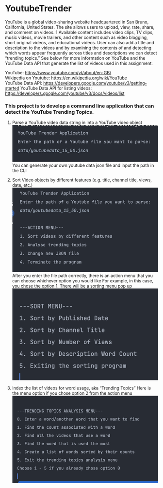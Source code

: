 # YoutubeTrender

YouTube is a global video-sharing website headquartered in San Bruno, California, United States. The
site allows users to upload, view, rate, share, and comment on videos.
1 Available content includes
video clips, TV clips, music videos, movie trailers, and other content such as video blogging, short
original videos, and educational videos. User can also add a title and description to the videos and
by examining the contents of and detecting which words appear frequently across titles and
descriptions we can detect “trending topics.” See below for more information on YouTube and the
YouTube Data API that generate the list of videos used in this assignment:

YouTube: https://www.youtube.com/yt/about/en-GB/  
Wikipedia on Youtube: https://en.wikipedia.org/wiki/YouTube  
YouTube Data API: https://developers.google.com/youtube/v3/getting-started
YouTube Data API for listing videos: https://developers.google.com/youtube/v3/docs/videos/list

### This project is to develop a command line application that can detect the YouTube Trending Topics.

1. Parse a YouTube video data string in into a YouTube video object
   ![YoutubeTrender](assets/firstPrompt.png "first prompt")
You can generate your own youtube data json file and input the path in the CLI


2. Sort Video objects by different features (e.g. title, channel title, views, date, etc.)
   ![YoutubeTrender](assets/secondPrompt.png "second prompt")
After you enter the file path correctly, there is an action menu that you can choose whichever option you would like
For example, in this case, you chose the option 1. There will be a sorting menu pop up
   ![YoutubeTrender](assets/thirdPrompt.png "third prompt")


4. Index the list of videos for word usage, aka “Trending Topics”
Here is the menu option if you chose option 2 from the action menu
   ![YoutubeTrender](assets/fourthPrompt.png "fourth prompt")